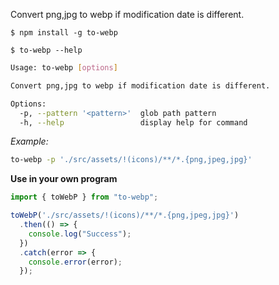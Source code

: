 Convert png,jpg to webp if modification date is different.

`$ npm install -g to-webp`

`$ to-webp --help`

```bash
Usage: to-webp [options]

Convert png,jpg to webp if modification date is different.

Options:
  -p, --pattern '<pattern>'  glob path pattern
  -h, --help                 display help for command
```

*Example:* 

```bash
to-webp -p './src/assets/!(icons)/**/*.{png,jpeg,jpg}'
```

**Use in your own program**

```typescript
import { toWebP } from "to-webp";

toWebP('./src/assets/!(icons)/**/*.{png,jpeg,jpg}')
  .then(() => {
    console.log("Success");
  })
  .catch(error => {
    console.error(error);
  });
```